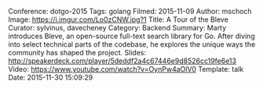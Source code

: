 Conference: dotgo-2015
Tags: golang
Filmed: 2015-11-09
Author: mschoch
Image: https://i.imgur.com/Lo0zCNW.jpg?1
Title: A Tour of the Bleve
Curator: sylvinus, davecheney
Category: Backend
Summary: Marty introduces Bleve, an open-source full-text search library for Go. After diving into select technical parts of the codebase, he explores the unique ways the community has shaped the project.
Slides: http://speakerdeck.com/player/5deddf2a4c67446e9d8526cc19fe6e13
Video: https://www.youtube.com/watch?v=OynPw4aOlV0
Template: talk
Date: 2015-11-30 15:09:29